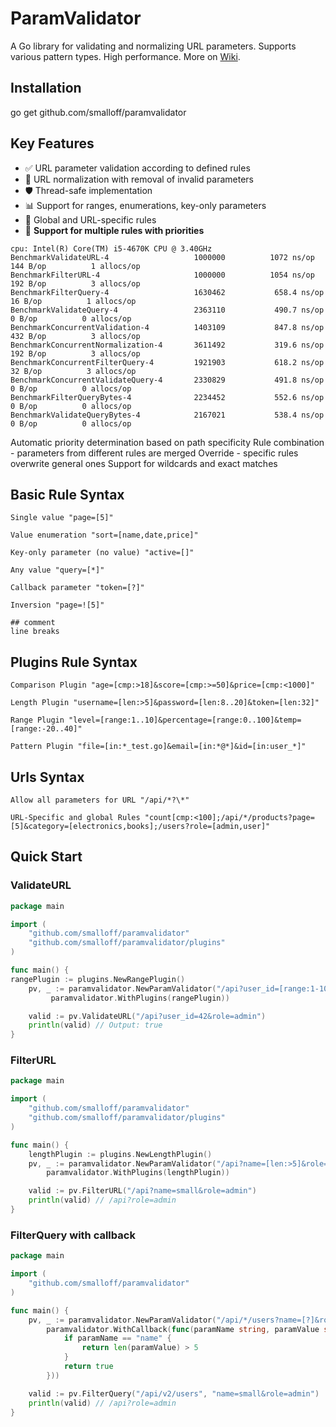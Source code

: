 # ParamValidator

A Go library for validating and normalizing URL parameters. Supports various pattern types. High performance. More on [Wiki](/wiki/Documentation).

## Installation
go get github.com/smalloff/paramvalidator

## Key Features

- ✅ URL parameter validation according to defined rules  
- 🔄 URL normalization with removal of invalid parameters  
- 🛡️ Thread-safe implementation  
- 📊 Support for ranges, enumerations, key-only parameters  
- 🎯 Global and URL-specific rules  
- 🔀 **Support for multiple rules with priorities**

```
cpu: Intel(R) Core(TM) i5-4670K CPU @ 3.40GHz
BenchmarkValidateURL-4               	 1000000	      1072 ns/op	     144 B/op	       1 allocs/op
BenchmarkFilterURL-4                 	 1000000	      1054 ns/op	     192 B/op	       3 allocs/op
BenchmarkFilterQuery-4               	 1630462	       658.4 ns/op	      16 B/op	       1 allocs/op
BenchmarkValidateQuery-4             	 2363110	       490.7 ns/op	       0 B/op	       0 allocs/op
BenchmarkConcurrentValidation-4      	 1403109	       847.8 ns/op	     432 B/op	       3 allocs/op
BenchmarkConcurrentNormalization-4   	 3611492	       319.6 ns/op	     192 B/op	       3 allocs/op
BenchmarkConcurrentFilterQuery-4     	 1921903	       618.2 ns/op	      32 B/op	       3 allocs/op
BenchmarkConcurrentValidateQuery-4   	 2330829	       491.8 ns/op	       0 B/op	       0 allocs/op
BenchmarkFilterQueryBytes-4          	 2234452	       552.6 ns/op	       0 B/op	       0 allocs/op
BenchmarkValidateQueryBytes-4        	 2167021	       538.4 ns/op	       0 B/op	       0 allocs/op
```

Automatic priority determination based on path specificity
Rule combination - parameters from different rules are merged
Override - specific rules overwrite general ones
Support for wildcards and exact matches


## Basic Rule Syntax
```
Single value "page=[5]"

Value enumeration "sort=[name,date,price]"

Key-only parameter (no value) "active=[]"

Any value "query=[*]"

Callback parameter "token=[?]"

Inversion "page=![5]"

## comment
line breaks
```

## Plugins Rule Syntax
```
Comparison Plugin "age=[cmp:>18]&score=[cmp:>=50]&price=[cmp:<1000]"

Length Plugin "username=[len:>5]&password=[len:8..20]&token=[len:32]"

Range Plugin "level=[range:1..10]&percentage=[range:0..100]&temp=[range:-20..40]"

Pattern Plugin "file=[in:*_test.go]&email=[in:*@*]&id=[in:user_*]"
```

## Urls Syntax
```
Allow all parameters for URL "/api/*?\*"

URL-Specific and global Rules "count[cmp:<100];/api/*/products?page=[5]&category=[electronics,books];/users?role=[admin,user]"
```

## Quick Start


### ValidateURL
```go
package main

import (
    "github.com/smalloff/paramvalidator"
    "github.com/smalloff/paramvalidator/plugins"
)

func main() {
rangePlugin := plugins.NewRangePlugin()
    pv, _ := paramvalidator.NewParamValidator("/api?user_id=[range:1-100]&role=[moderator,admin]",
         paramvalidator.WithPlugins(rangePlugin))

    valid := pv.ValidateURL("/api?user_id=42&role=admin")
    println(valid) // Output: true
}
```

### FilterURL
```go
package main

import (
	"github.com/smalloff/paramvalidator"
	"github.com/smalloff/paramvalidator/plugins"
)

func main() {
	lengthPlugin := plugins.NewLengthPlugin()
	pv, _ := paramvalidator.NewParamValidator("/api?name=[len:>5]&role=[moderator,admin]",
		paramvalidator.WithPlugins(lengthPlugin))

	valid := pv.FilterURL("/api?name=small&role=admin")
	println(valid) // /api?role=admin
}
```

### FilterQuery with callback
```go
package main

import (
	"github.com/smalloff/paramvalidator"
)

func main() {
	pv, _ := paramvalidator.NewParamValidator("/api/*/users?name=[?]&role=[moderator,admin]",
		paramvalidator.WithCallback(func(paramName string, paramValue string) bool {
			if paramName == "name" {
				return len(paramValue) > 5
			}
			return true
		}))

	valid := pv.FilterQuery("/api/v2/users", "name=small&role=admin")
	println(valid) // /api?role=admin
}
```
